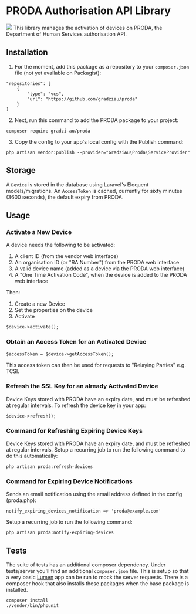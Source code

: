 # PRODA Authorisation API Library
![](https://laravel-og.beyondco.de/Proda.png?theme=light&packageManager=composer+require&packageName=gradziau%2Fproda&pattern=charlieBrown&style=style_2&description=PRODA+Authorisation+API+Library&md=1&showWatermark=1&fontSize=225px&images=folder-open&widths=450&heights=450)
This library manages the activation of devices on PRODA, the Department of Human Services authorisation API.

## Installation
1. For the moment, add this package as a repository to your ```composer.json``` file (not yet available on Packagist): 
```
"repositories": [
    {
        "type": "vcs",
        "url": "https://github.com/gradziau/proda"
    }
]
```
2. Next, run this command to add the PRODA package to your project:
```
composer require gradzi-au/proda
```

3. Copy the config to your app's local config with the Publish command:
```
php artisan vendor:publish --provider="GradziAu\Proda\ServiceProvider"
```

## Storage
A ```Device``` is stored in the database using Laravel's Eloquent models/migrations.
An ```AccessToken``` is cached, currently for sixty minutes (3600 seconds), the default expiry from PRODA.

## Usage
### Activate a New Device
A device needs the following to be activated:
1. A client ID (from the vendor web interface)
2. An organisation ID (or "RA Number") from the PRODA web interface
3. A valid device name (added as a device via the PRODA web interface)
4. A "One Time Activation Code", when the device is added to the PRODA web interface

Then:
1. Create a new Device
2. Set the properties on the device
3. Activate

```
$device->activate();
```

### Obtain an Access Token for an Activated Device
```
$accessToken = $device->getAccessToken();
```

This access token can then be used for requests to "Relaying Parties" e.g. TCSI.

### Refresh the SSL Key for an already Activated Device
Device Keys stored with PRODA have an expiry date, and must be refreshed at regular intervals. To refresh the device key in your app:
```
$device->refresh();
```

### Command for Refreshing Expiring Device Keys
Device Keys stored with PRODA have an expiry date, and must be refreshed at regular intervals.
Setup a recurring job to run the following command to do this automatically:
```
php artisan proda:refresh-devices
```

### Command for Expiring Device Notifications
Sends an email notification using the email address defined in the config (proda.php):
```
notify_expiring_devices_notification => 'proda@example.com'
```
Setup a recurring job to run the following command:
```
php artisan proda:notify-expiring-devices
```

## Tests
The suite of tests has an additional composer dependency. Under tests/server you'll find an additional ```composer.json``` file.
This is setup so that a very basic [Lumen](https://lumen.laravel.com) app can be run to mock the server requests. There is a composer hook that also installs these packages when the base package is installed.
```
composer install
./vendor/bin/phpunit
```